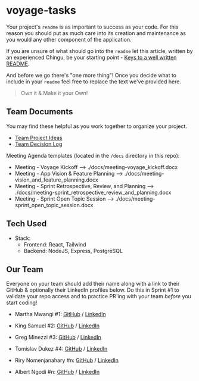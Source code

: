# voyage-tasks

Your project's `readme` is as important to success as your code. For
this reason you should put as much care into its creation and maintenance
as you would any other component of the application.

If you are unsure of what should go into the `readme` let this article,
written by an experienced Chingu, be your starting point -
[Keys to a well written README](https://tinyurl.com/yk3wubft).

And before we go there's "one more thing"! Once you decide what to include
in your `readme` feel free to replace the text we've provided here.

> Own it & Make it your Own!

## Team Documents

You may find these helpful as you work together to organize your project.

- [Team Project Ideas](./docs/team_project_ideas.md)
- [Team Decision Log](./docs/team_decision_log.md)

Meeting Agenda templates (located in the `/docs` directory in this repo):

- Meeting - Voyage Kickoff --> ./docs/meeting-voyage_kickoff.docx
- Meeting - App Vision & Feature Planning --> ./docs/meeting-vision_and_feature_planning.docx
- Meeting - Sprint Retrospective, Review, and Planning --> ./docs/meeting-sprint_retrospective_review_and_planning.docx
- Meeting - Sprint Open Topic Session --> ./docs/meeting-sprint_open_topic_session.docx

## Tech Used

- Stack:
  - Frontend: React, Tailwind
  - Backend: NodeJS, Express, PostgreSQL

## Our Team

Everyone on your team should add their name along with a link to their GitHub
& optionally their LinkedIn profiles below. Do this in Sprint #1 to validate
your repo access and to practice PR'ing with your team _before_ you start
coding!

- Martha Mwangi #1: [GitHub](https://github.com/marthamwangi) / [LinkedIn](https://linkedin.com/in/martymwangi)

- King Samuel #2: [GitHub](https://github.com/frugalcodes) / [LinkedIn](https://www.linkedin.com/in/samuel-igwe-031152226/)

- Greg Minezzi #3: [GitHub](https://github.com/minezzig) / [LinkedIn](https://linkedin.com/in/gregminezzi)

- Tomislav Dukez #4: [GitHub](https://github.com/tomdu3) / [LinkedIn](https://linkedin.com/in/tomislav-dukez)

- Riry Nomenjanahary  #n: [GitHub](https://github.com/TiaDev7474) / [LinkedIn](https://linkedin.com/in/riry-nomenjanahary-a47a85264)

- Albert Ngodi  #n: [GitHub](https://github.com/ngodi) / [LinkedIn](https://linkedin.com/in/albertngodi)
